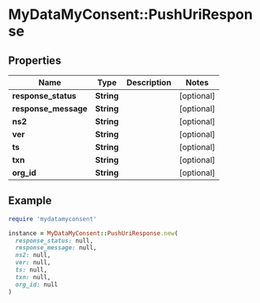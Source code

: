 # MyDataMyConsent::PushUriResponse

## Properties

| Name | Type | Description | Notes |
| ---- | ---- | ----------- | ----- |
| **response_status** | **String** |  | [optional] |
| **response_message** | **String** |  | [optional] |
| **ns2** | **String** |  | [optional] |
| **ver** | **String** |  | [optional] |
| **ts** | **String** |  | [optional] |
| **txn** | **String** |  | [optional] |
| **org_id** | **String** |  | [optional] |

## Example

```ruby
require 'mydatamyconsent'

instance = MyDataMyConsent::PushUriResponse.new(
  response_status: null,
  response_message: null,
  ns2: null,
  ver: null,
  ts: null,
  txn: null,
  org_id: null
)
```

